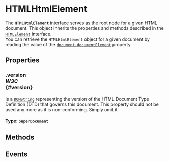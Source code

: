 # HTMLHtmlElement

<div class='overview'>The <strong><code>HTMLHtmlElement</code></strong> interface serves as the root node for a given HTML document. This object inherits the properties and methods described in the <a href="/en-US/docs/Web/API/HTMLElement" title="The HTMLElement interface represents any HTML element. Some elements directly implement this interface, while others implement it via an interface that inherits it."><code>HTMLElement</code></a> interface.</div>

<div class='overview'>You can retrieve the <code>HTMLHtmlElement</code> object for a given document by reading the value of the <a href="/en-US/docs/Web/API/Document/documentElement" title="Document.documentElement returns the Element that is the root element of the document (for example, the <html> element for HTML documents)."><code>document.documentElement</code></a> property.</div>

## Properties

### .version <div class="specs"><i>W3C</i></div> {#version}

Is a <a href="/en-US/docs/Web/API/DOMString" title="DOMString is a UTF-16 String. As JavaScript already uses such strings, DOMString is mapped directly to a String."><code>DOMString</code></a> representing the version of the HTML Document Type Definition (DTD) that governs this document. This property should not be used any more as it is non-conforming. Simply omit it.

#### **Type**: `SuperDocument`

## Methods

## Events
